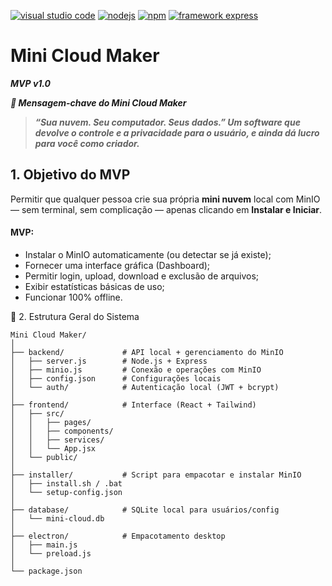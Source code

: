 [![visual studio code](https://img.shields.io/badge/ide-visual_studio_code_1.103.2-purple)](https://code.visualstudio.com/download)
[![nodejs](https://img.shields.io/badge/nodejs-24.7.0-blue)](https://nodejs.org/en/download/current)
[![npm](https://img.shields.io/badge/npm-11.5.1-blue)](https://nodejs.org/en/download/current)
[![framework express](https://img.shields.io/badge/express-blue)](https://expressjs.com/)

# Mini Cloud Maker
***MVP v1.0***

***🧠 Mensagem-chave do Mini Cloud Maker***

> ***“Sua nuvem. Seu computador. Seus dados.”
> Um software que devolve o controle e a privacidade para o usuário,
> e ainda dá lucro para você como criador.***

## 1. Objetivo do MVP

Permitir que qualquer pessoa crie sua própria **mini nuvem** local com MinIO — sem terminal, sem complicação — apenas clicando em **Instalar e Iniciar**.

#### MVP:

- Instalar o MinIO automaticamente (ou detectar se já existe);
- Fornecer uma interface gráfica (Dashboard);
- Permitir login, upload, download e exclusão de arquivos;
- Exibir estatísticas básicas de uso;
- Funcionar 100% offline.

🧩 2. Estrutura Geral do Sistema
````
Mini Cloud Maker/
│
├── backend/             # API local + gerenciamento do MinIO
│   ├── server.js        # Node.js + Express
│   ├── minio.js         # Conexão e operações com MinIO
│   ├── config.json      # Configurações locais
│   └── auth/            # Autenticação local (JWT + bcrypt)
│
├── frontend/            # Interface (React + Tailwind)
│   ├── src/
│   │   ├── pages/
│   │   ├── components/
│   │   ├── services/
│   │   └── App.jsx
│   └── public/
│
├── installer/           # Script para empacotar e instalar MinIO
│   ├── install.sh / .bat
│   └── setup-config.json
│
├── database/            # SQLite local para usuários/config
│   └── mini-cloud.db
│
├── electron/            # Empacotamento desktop
│   ├── main.js
│   └── preload.js
│
└── package.json
````
